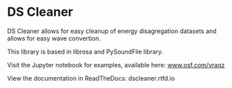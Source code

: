 
DS Cleaner
===========

DS Cleaner allows for easy cleanup of energy disagregation datasets and allows
for easy wave convertion.

This library is based in librosa and PySoundFile library.

Visit the Jupyter notebook for examples, available here: www.osf.com/vraqz

View the documentation in ReadTheDocs: dscleaner.rtfd.io